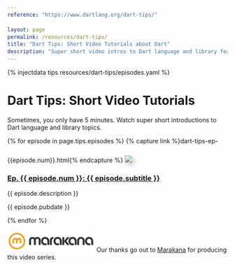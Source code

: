 ```yaml
---
reference: "https://www.dartlang.org/dart-tips/"

layout: page
permalink: /resources/dart-tips/
title: "Dart Tips: Short Video Tutorials about Dart"
description: "Super short video intros to Dart language and library features."
---
```


{% injectdata tips resources/dart-tips/episodes.yaml %}

# Dart Tips: Short Video Tutorials

Sometimes, you only have 5 minutes. Watch super short introductions to
Dart language and library topics.

{% for episode in page.tips.episodes %}
{% capture link %}dart-tips-ep-{{episode.num}}.html{% endcapture %}
<a href="{{ link }}">
  <img style="margin-top:25px; box-shadow: 5px 5px 10px #CCC;" src="{{episode.thumbnail}}">
</a>
<h3><a href="{{ link }}">Ep. {{ episode.num }}: {{ episode.subtitle }}</a></h3>
<p>{{ episode.description }}</p>
<p>{{ episode.pubdate }}</p>
{% endfor %}

<a href="http://marakana.com"><img src="images/marakana-logo.png" alt="Marakana Logo"></a>
Our thanks go out to [Marakana](http://www.marakana.com) for producing this
video series.
